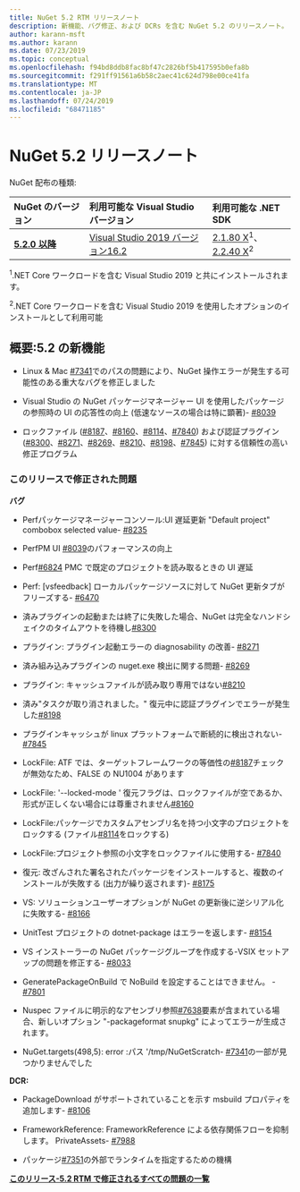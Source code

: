 ```yaml
---
title: NuGet 5.2 RTM リリースノート
description: 新機能、バグ修正、および DCRs を含む NuGet 5.2 のリリースノート。
author: karann-msft
ms.author: karann
ms.date: 07/23/2019
ms.topic: conceptual
ms.openlocfilehash: f94bd8ddb8fac8bf47c2826bf5b417595b0efa8b
ms.sourcegitcommit: f291ff91561a6b58c2aec41c624d798e00ce41fa
ms.translationtype: MT
ms.contentlocale: ja-JP
ms.lasthandoff: 07/24/2019
ms.locfileid: "68471185"
---
```

# <a name="nuget-52-release-notes"></a>NuGet 5.2 リリースノート

NuGet 配布の種類:

| NuGet のバージョン | 利用可能な Visual Studio バージョン| 利用可能な .NET SDK|
|:---|:---|:---|
| [**5.2.0 以降**](https://nuget.org/downloads) | [Visual Studio 2019 バージョン16.2](https://visualstudio.microsoft.com/downloads/) | [2.1.80 X](https://dotnet.microsoft.com/download/dotnet-core/2.1)<sup>1</sup>、 [2.2.40 X](https://dotnet.microsoft.com/download/dotnet-core/2.2)<sup>2</sup> |

<sup>1</sup>.NET Core ワークロードを含む Visual Studio 2019 と共にインストールされます。 

<sup>2</sup>.NET Core ワークロードを含む Visual Studio 2019 を使用したオプションのインストールとして利用可能

## <a name="summary-whats-new-in-52"></a>概要:5.2 の新機能

* Linux & Mac [#7341](https://github.com/NuGet/Home/issues/7341)でのパスの問題により、NuGet 操作エラーが発生する可能性のある重大なバグを修正しました

* Visual Studio の NuGet パッケージマネージャー UI を使用したパッケージの参照時の UI の応答性の向上 (低速なソースの場合は特に顕著)- [#8039](https://github.com/NuGet/Home/issues/8039)

* ロックファイル ([#8187](https://github.com/NuGet/Home/issues/8187)、[#8160](https://github.com/NuGet/Home/issues/8160)、[#8114](https://github.com/NuGet/Home/issues/8114)、[#7840](https://github.com/NuGet/Home/issues/7840)) および認証プラグイン ([#8300](https://github.com/NuGet/Home/issues/8300)、[#8271](https://github.com/NuGet/Home/issues/8271)、[#8269](https://github.com/NuGet/Home/issues/8269)、[#8210](https://github.com/NuGet/Home/issues/8210)、[#8198](https://github.com/NuGet/Home/issues/8198)、[#7845](https://github.com/NuGet/Home/issues/7845)) に対する信頼性の高い修正プログラム

### <a name="issues-fixed-in-this-release"></a>このリリースで修正された問題

**バグ**

* Perfパッケージマネージャーコンソール:UI 遅延更新 "Default project" combobox selected value- [#8235](https://github.com/NuGet/Home/issues/8235)

* PerfPM UI [#8039](https://github.com/NuGet/Home/issues/8039)のパフォーマンスの向上

* Perf[#6824](https://github.com/NuGet/Home/issues/6824) PMC で既定のプロジェクトを読み取るときの UI 遅延

* Perf: [vsfeedback] ローカルパッケージソースに対して NuGet 更新タブがフリーズする- [#6470](https://github.com/NuGet/Home/issues/6470)

* 済みプラグインの起動または終了に失敗した場合、NuGet は完全なハンドシェイクのタイムアウトを待機し[#8300](https://github.com/NuGet/Home/issues/8300)

* プラグイン: プラグイン起動エラーの diagnosability の改善- [#8271](https://github.com/NuGet/Home/issues/8271)

* 済み組み込みプラグインの nuget.exe 検出に関する問題- [#8269](https://github.com/NuGet/Home/issues/8269)

* プラグイン: キャッシュファイルが読み取り専用ではない[#8210](https://github.com/NuGet/Home/issues/8210)

* 済み"タスクが取り消されました。" 復元中に認証プラグインでエラーが発生した[#8198](https://github.com/NuGet/Home/issues/8198)

* プラグインキャッシュが linux プラットフォームで断続的に検出されない- [#7845](https://github.com/NuGet/Home/issues/7845)

* LockFile: ATF では、ターゲットフレームワークの等価性の[#8187](https://github.com/NuGet/Home/issues/8187)チェックが無効なため、FALSE の NU1004 があります

* LockFile: '--locked-mode ' 復元フラグは、ロックファイルが空であるか、形式が正しくない場合には尊重されません[#8160](https://github.com/NuGet/Home/issues/8160)

* LockFile:パッケージでカスタムアセンブリ名を持つ小文字のプロジェクトをロックする (ファイル[#8114](https://github.com/NuGet/Home/issues/8114)をロックする)

* LockFile:プロジェクト参照の小文字をロックファイルに使用する- [#7840](https://github.com/NuGet/Home/issues/7840)

* 復元: 改ざんされた署名されたパッケージをインストールすると、複数のインストールが失敗する (出力が繰り返されます)- [#8175](https://github.com/NuGet/Home/issues/8175)

* VS: ソリューションユーザーオプションが NuGet の更新後に逆シリアル化に失敗する- [#8166](https://github.com/NuGet/Home/issues/8166)

* UnitTest プロジェクトの dotnet-package はエラーを返します- [#8154](https://github.com/NuGet/Home/issues/8154)

* VS インストーラーの NuGet パッケージグループを作成する-VSIX セットアップの問題を修正する- [#8033](https://github.com/NuGet/Home/issues/8033)

* GeneratePackageOnBuild で NoBuild を設定することはできません。 - [#7801](https://github.com/NuGet/Home/issues/7801)

* Nuspec ファイルに明示的なアセンブリ参照[#7638](https://github.com/NuGet/Home/issues/7638)要素が含まれている場合、新しいオプション "-packageformat snupkg" によってエラーが生成されます。

* NuGet.targets(498,5): error :パス '/tmp/NuGetScratch- [#7341](https://github.com/NuGet/Home/issues/7341)の一部が見つかりませんでした

**DCR:**

* PackageDownload がサポートされていることを示す msbuild プロパティを追加します- [#8106](https://github.com/NuGet/Home/issues/8106)

* FrameworkReference: FrameworkReference による依存関係フローを抑制します。 PrivateAssets- [#7988](https://github.com/NuGet/Home/issues/7988)

* パッケージ[#7351](https://github.com/NuGet/Home/issues/7351)の外部でランタイムを指定するための機構

**[このリリース-5.2 RTM で修正されるすべての問題の一覧](https://github.com/nuget/home/issues?q=is%3Aissue+is%3Aclosed+milestone%3A%225.2")**


